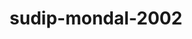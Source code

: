 ---
title: sudip-mondal-2002
github: https://github.com/sudip-mondal-2002
mode: dark
transition: 1s
score: 79.9
archetype:
- Little Bit of Everything
---